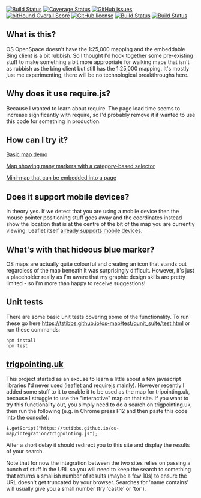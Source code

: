 [![Build Status](https://travis-ci.org/tstibbs/os-map.svg?branch=master)](https://travis-ci.org/tstibbs/os-map)
[![Coverage Status](https://coveralls.io/repos/github/tstibbs/os-map/badge.svg?branch=master)](https://coveralls.io/github/tstibbs/os-map?branch=master)
[![GitHub issues](https://img.shields.io/github/issues/tstibbs/os-map.svg)](https://github.com/tstibbs/os-map/issues)
[![bitHound Overall Score](https://www.bithound.io/github/tstibbs/os-map/badges/score.svg)](https://www.bithound.io/github/tstibbs/os-map)
[![GitHub license](https://img.shields.io/badge/license-Apache%202-blue.svg)](https://raw.githubusercontent.com/tstibbs/os-map/master/LICENSE)
[![Build Status](https://saucelabs.com/buildstatus/tstibbs)](https://saucelabs.com/beta/builds/5e191601dd4c46cd9c06b041910365ed)
[![Build Status](https://saucelabs.com/browser-matrix/tstibbs.svg)](https://saucelabs.com/beta/builds/5e191601dd4c46cd9c06b041910365ed)

## What is this?
OS OpenSpace doesn't have the 1:25,000 mapping and the embeddable Bing client is a bit rubbish. So I thought I'd hook together some pre-existing stuff to make something a bit more appropriate for walking maps that isn't as rubbish as the bing client but still has the 1:25,000 mapping. It's mostly just me experimenting, there will be no technological breakthroughs here.

## Why does it use require.js?
Because I wanted to learn about require. The page load time seems to increase significantly with require, so I'd probably remove it if wanted to use this code for something in production.

## How can I try it?
[Basic map demo](https://tstibbs.github.io/os-map/examples/index.html)

[Map showing many markers with a category-based selector](https://tstibbs.github.io/os-map/examples/index.html?trigs=true&hills=true)

[Mini-map that can be embedded into a page](https://tstibbs.github.io/os-map/examples/mini.html)

## Does it support mobile devices?
In theory yes. If we detect that you are using a mobile device then the mouse pointer positioning stuff goes away and the coordinates instead show the location that is at the centre of the bit of the map you are currently viewing. Leaflet itself [already supports mobile devices](http://leafletjs.com/examples/mobile.html).

## What's with that hideous blue marker?
OS maps are actually quite colourful and creating an icon that stands out regardless of the map beneath it was surprisingly difficult. However, it's just a placeholder really as I'm aware that my graphic design skills are pretty limited - so I'm more than happy to receive suggestions!

## Unit tests
There are some basic unit tests covering some of the functionality. To run these go here https://tstibbs.github.io/os-map/test/qunit_suite/test.html or run these commands:
```
npm install
npm test
```

## [trigpointing.uk](http://trigpointing.uk)
This project started as an excuse to learn a little about a few javascript libraries I'd never used (leaflet and requirejs mainly). However recently I added some stuff to it to enable it to be used as the map for tripointing.uk, because I struggle to use the "interactive" map on that site. If you want to try this functionality out, you simply need to do a search on trigpointing.uk, then run the following (e.g. in Chrome press F12 and then paste this code into the console):
```
$.getScript("https://tstibbs.github.io/os-map/integration/trigpointing.js");
```
After a short delay it should redirect you to this site and display the results of your search.

Note that for now the integration between the two sites relies on passing a bunch of stuff in the URL so you will need to keep the search to something that returns a smallish number of results (maybe a few 10s) to ensure the URL doesn't get truncated by your browser. Searches for 'name contains' will usually give you a small number (try 'castle' or 'tor').
